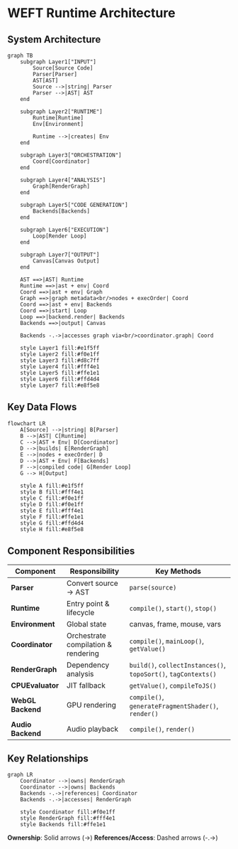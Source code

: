 # WEFT Runtime Architecture

## System Architecture

```mermaid
graph TB
    subgraph Layer1["INPUT"]
        Source[Source Code]
        Parser[Parser]
        AST[AST]
        Source -->|string| Parser
        Parser -->|AST| AST
    end

    subgraph Layer2["RUNTIME"]
        Runtime[Runtime]
        Env[Environment]

        Runtime -->|creates| Env
    end

    subgraph Layer3["ORCHESTRATION"]
        Coord[Coordinator]
    end

    subgraph Layer4["ANALYSIS"]
        Graph[RenderGraph]
    end

    subgraph Layer5["CODE GENERATION"]
        Backends[Backends]
    end

    subgraph Layer6["EXECUTION"]
        Loop[Render Loop]
    end

    subgraph Layer7["OUTPUT"]
        Canvas[Canvas Output]
    end

    AST ==>|AST| Runtime
    Runtime ==>|ast + env| Coord
    Coord ==>|ast + env| Graph
    Graph ==>|graph metadata<br/>nodes + execOrder| Coord
    Coord ==>|ast + env| Backends
    Coord ==>|start| Loop
    Loop ==>|backend.render| Backends
    Backends ==>|output| Canvas

    Backends -.->|accesses graph via<br/>coordinator.graph| Coord

    style Layer1 fill:#e1f5ff
    style Layer2 fill:#f0e1ff
    style Layer3 fill:#d8c7ff
    style Layer4 fill:#fff4e1
    style Layer5 fill:#ffe1e1
    style Layer6 fill:#ffd4d4
    style Layer7 fill:#e8f5e8
```

## Key Data Flows

```mermaid
flowchart LR
    A[Source] -->|string| B[Parser]
    B -->|AST| C[Runtime]
    C -->|AST + Env| D[Coordinator]
    D -->|builds| E[RenderGraph]
    E -->|nodes + execOrder| D
    D -->|AST + Env| F[Backends]
    F -->|compiled code| G[Render Loop]
    G --> H[Output]

    style A fill:#e1f5ff
    style B fill:#fff4e1
    style C fill:#f0e1ff
    style D fill:#f0e1ff
    style E fill:#fff4e1
    style F fill:#ffe1e1
    style G fill:#ffd4d4
    style H fill:#e8f5e8
```

## Component Responsibilities

| Component | Responsibility | Key Methods |
|-----------|---------------|-------------|
| **Parser** | Convert source → AST | `parse(source)` |
| **Runtime** | Entry point & lifecycle | `compile()`, `start()`, `stop()` |
| **Environment** | Global state | canvas, frame, mouse, vars |
| **Coordinator** | Orchestrate compilation & rendering | `compile()`, `mainLoop()`, `getValue()` |
| **RenderGraph** | Dependency analysis | `build()`, `collectInstances()`, `topoSort()`, `tagContexts()` |
| **CPUEvaluator** | JIT fallback | `getValue()`, `compileToJS()` |
| **WebGL Backend** | GPU rendering | `compile()`, `generateFragmentShader()`, `render()` |
| **Audio Backend** | Audio playback | `compile()`, `render()` |

## Key Relationships

```mermaid
graph LR
    Coordinator -->|owns| RenderGraph
    Coordinator -->|owns| Backends
    Backends -.->|references| Coordinator
    Backends -.->|accesses| RenderGraph

    style Coordinator fill:#f0e1ff
    style RenderGraph fill:#fff4e1
    style Backends fill:#ffe1e1
```

**Ownership**: Solid arrows (→)
**References/Access**: Dashed arrows (-.->)
